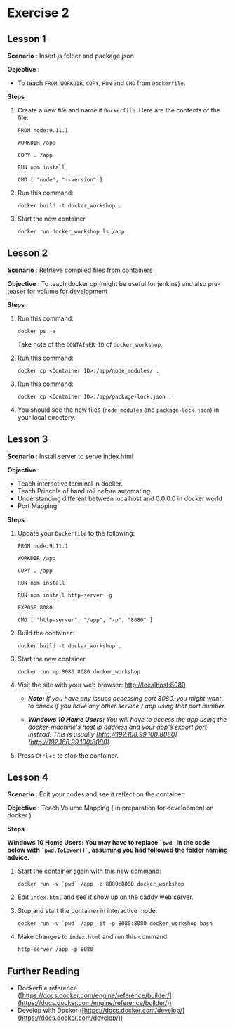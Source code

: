 # Exercise 2

## Lesson 1

**Scenario** : Insert js folder and package.json

**Objective** :

* To teach `FROM`, `WORKDIR`, `COPY`, `RUN` and `CMD` from `Dockerfile`.

**Steps** :

1. Create a new file and name it `Dockerfile`. Here are the contents of the file:

	```
	FROM node:9.11.1

	WORKDIR /app

	COPY . /app

	RUN npm install

	CMD [ "node", "--version" ]

	```

2. Run this command:

	```
	docker build -t docker_workshop .
	```

3. Start the new container

	```
	docker run docker_workshop ls /app
	```

## Lesson 2

**Scenario** : Retrieve compiled files from containers

**Objective** : To teach docker cp (might be useful for jenkins) and also pre-teaser for volume for development

**Steps** :

1. Run this command:

	```
	docker ps -a
	```

	Take note of the `CONTAINER ID` of `docker_workshop`.

2. Run this command:

	```
	docker cp <Container ID>:/app/node_modules/ .
	```

3. Run this command:

	```
	docker cp <Container ID>:/app/package-lock.json .
	```

4. You should see the new files (`node_modules` and `package-lock.json`) in your local directory.

## Lesson 3

**Scenario** : Install server to serve index.html

**Objective** :

* Teach interactive terminal in docker.
* Teach Princple of hand roll before automating
* Understanding different between localhost and 0.0.0.0 in docker world
* Port Mapping

**Steps** :

1. Update your `Dockerfile` to the following:

	```
	FROM node:9.11.1

	WORKDIR /app

	COPY . /app

	RUN npm install

	RUN npm install http-server -g

	EXPOSE 8080

	CMD [ "http-server", "/app", "-p", "8080" ]
	```

2. Build the container:

	```
	docker build -t docker_workshop .
	```

3. Start the new container

	```
	docker run -p 8080:8080 docker_workshop
	```

4. Visit the site with your web browser: [http://localhost:8080](http://localhost:8080)

	* *__Note:__ If you have any issues accessing port 8080, you might want to check if you have any other service / app using that port number.*

	* *__Windows 10 Home Users:__ You will have to access the app using the docker-machine's host ip address and your app's export port instead. This is usually [http://192.168.99.100:8080](http://192.168.99.100:8080).*

5. Press `Ctrl`+`c` to stop the container.

## Lesson 4

**Scenario** : Edit your codes and see it reflect on the container

**Objective** : Teach Volume Mapping ( in preparation for development on docker )

**Steps** :

__Windows 10 Home Users: You may have to replace ``` `pwd` ``` in the code below with ``` `pwd.ToLower()` ```, assuming you had followed the folder naming advice.__

1. Start the container again with this new command:

	```
	docker run -v `pwd`:/app -p 8080:8080 docker_workshop
	```

2. Edit `index.html` and see it show up on the caddy web server.

3. Stop and start the container in interactive mode:

	```
	docker run -v `pwd`:/app -it -p 8080:8080 docker_workshop bash
	```

4. Make changes to `index.html` and run this command:

	```
	http-server /app -p 8080
	```

## Further Reading

- Dockerfile reference ([https://docs.docker.com/engine/reference/builder/](https://docs.docker.com/engine/reference/builder/))
- Develop with Docker ([https://docs.docker.com/develop/](https://docs.docker.com/develop/))